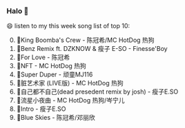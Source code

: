 

### Halo 👋

😄 listen to my this week song list of top 10:

0. 🌈King Boomba's Crew - 陈冠希/MC HotDog 热狗
1. 🌈Benz Remix ft. DZKNOW & 瘦子 E-SO - Finesse'Boy
2. 🌈For Love - 陈冠希
3. 🌈NFT - MC HotDog 热狗
4. 🌈Super Duper - 顽童MJ116
5. 🌈脏艺术家 (LIVE版) - MC HotDog 热狗
6. 🌈自己都不自己(dead presedent remix by josh) - 瘦子E.SO
7. 🌈流星小夜曲 - MC HotDog 热狗/岑宁儿
8. 🌈Intro - 瘦子E.SO
9. 🌈Blue Skies - 陈冠希/邓丽欣

